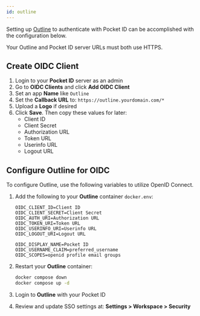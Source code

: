 ```yaml
---
id: outline
---
```


Setting up [Outline](https://docs.getoutline.com/s/hosting/doc/oidc-8CPBm6uC0I) to authenticate with Pocket ID can be accomplished with the configuration below.

Your Outline and Pocket ID server URLs must both use HTTPS.

## Create OIDC Client

1. Login to your **Pocket ID** server as an admin
1. Go to **OIDC Clients** and click **Add OIDC Client**
1. Set an app **Name** like `Outline`
1. Set the **Callback URL** to:
   `https://outline.yourdomain.com/*`
1. Upload a **Logo** if desired
1. Click **Save**. Then copy these values for later:
   - Client ID
   - Client Secret
   - Authorization URL
   - Token URL
   - Userinfo URL
   - Logout URL

## Configure Outline for OIDC

To configure Outline, use the following variables to utilize OpenID Connect.

1. Add the following to your **Outline** container `docker.env`:

   ```
   OIDC_CLIENT_ID=Client ID
   OIDC_CLIENT_SECRET=Client Secret
   OIDC_AUTH_URI=Authorization URL
   OIDC_TOKEN_URI=Token URL
   OIDC_USERINFO_URI=Userinfo URL
   OIDC_LOGOUT_URI=Logout URL

   OIDC_DISPLAY_NAME=Pocket ID
   OIDC_USERNAME_CLAIM=preferred_username
   OIDC_SCOPES=openid profile email groups
   ```

1. Restart your **Outline** container:

   ```bash
   docker compose down
   docker compose up -d
   ```

1. Login to **Outline** with your Pocket ID
1. Review and update SSO settings at:
   **Settings > Workspace > Security**
